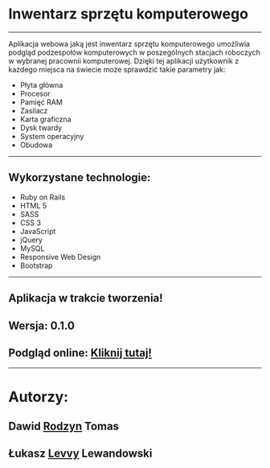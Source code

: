 <h1>Inwentarz sprzętu komputerowego</h1>
<hr>
<p>Aplikacja webowa jaką jest inwentarz sprzętu komputerowego umożliwia podgląd podzespołów komputerowych w poszególnych stacjach roboczych w wybranej pracownii komputerowej. Dzięki tej aplikacji użytkownik z każdego miejsca na świecie może sprawdzić takie parametry jak:</p>
<ul>
  <li>Płyta główna</li>
	<li>Procesor</li>
	<li>Pamięć RAM</li>
	<li>Zasilacz</li>
	<li>Karta graficzna</li>
	<li>Dysk twardy</li>
	<li>System operacyjny</li>
	<li>Obudowa</li>
</ul>
<hr>
<h2>Wykorzystane technologie:</h2>
<ul>
	<li>Ruby on Rails</li>
	<li>HTML 5</li>
	<li>SASS</li>
	<li>CSS 3</li>
	<li>JavaScript</li>
	<li>jQuery</li>
	<li>MySQL</li>
	<li>Responsive Web Design</li>
	<li>Bootstrap</li>
</ul>
<hr>
<h2>Aplikacja w trakcie tworzenia!</h2>
<h2>Wersja: 0.1.0</h2>
<h2>Podgląd online: <a href="https://inwentarz-rodzynbwa1.c9users.io/">Kliknij tutaj!</a></h2>
<hr>
<h1>Autorzy:</h1>
<h2>Dawid <a href="http://rodzyn.pl" target="_blank">Rodzyn</a> Tomas</h2>
<h2>Łukasz <a href="https://github.com/Levvy055" target="_blank">Levvy</a> Lewandowski</h2>